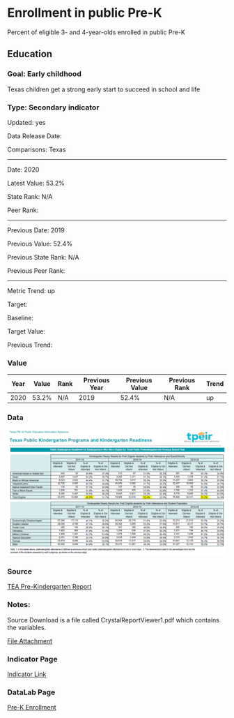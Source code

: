 # Enrollment in public Pre-K

Percent of eligible 3- and 4-year-olds enrolled in public Pre-K

## Education

### Goal: Early childhood

Texas children get a strong early start to succeed in school and life

### Type: Secondary indicator

Updated: yes

Data Release Date: 

Comparisons: Texas


----

Date: 2020

Latest Value: 53.2% 

State Rank: N/A

Peer Rank: 


----

Previous Date: 2019

Previous Value: 52.4%

Previous State Rank: N/A

Previous Peer Rank: 


----
Metric Trend: up

Target: 

Baseline: 

Target Value: 

Previous Trend: 



### Value

| Year |  Value      | Rank     | Previous Year   | Previous Value | Previous Rank | Trend | 
| ----------- | ----------- | ----------- | ----------- | ----------- | ----------- | -----------|
|    2020     | 53.2%      | N/A         |   2019      |    52.4%  | N/A         | up       | 

### Data
![Pre-K Eligible Enrolled](./images/prek.PNG)

### Source
[TEA Pre-Kindergarten Report](https://www.texaseducationinfo.org/PickList.aspx?Page=Prekindergarten+Programs&ReportName=tpeir_pk_enroll_funds_state&PickList=School+Year&SubList=No&Title=Texas+Public+Prekindergarten+Programs+and+Enrollment+Ages+3+and+4+-+Statewide&Graph=N&from=Home%2fTopic%2fPrekindergarten+Programs)

### Notes:
Source Download is a file called CrystalReportViewer1.pdf which contains the variables.

[File Attachment](./CrystalReportViewer1.pdf)

### Indicator Page

[Indicator Link](https://indicators.texas2036.org/indicator/38)

### DataLab Page

[Pre-K Enrollment](https://datalab.texas2036.org/USECVITN2017R/texas-2036?accesskey=uxfcvbg)
